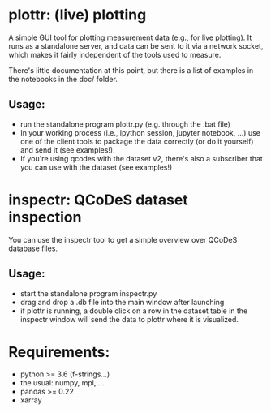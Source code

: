 # plottr: (live) plotting

A simple GUI tool for plotting measurement data (e.g., for live plotting). It runs as a standalone server, and data can be sent to it via a network socket, which makes it fairly independent of the tools used to measure. 

There's little documentation at this point, but there is a list of examples in the notebooks in the doc/ folder.

## Usage: 
* run the standalone program plottr.py (e.g. through the .bat file)
* In your working process (i.e., ipython session, jupyter notebook, ...) use one of the client tools to package the data correctly (or do it yourself) and send it (see examples!). 
* If you're using qcodes with the dataset v2, there's also a subscriber that 
you can use with the dataset (see examples!)

# inspectr: QCoDeS dataset inspection

You can use the inspectr tool to get a simple overview over QCoDeS database 
files.

## Usage:

* start the standalone program inspectr.py
* drag and drop a .db file into the main window after launching
* if plottr is running, a double click on a row in the dataset table in the 
inspectr window will send the data to plottr where it is visualized.

# Requirements:
* python >= 3.6 (f-strings...)
* the usual: numpy, mpl, ...
* pandas >= 0.22
* xarray
